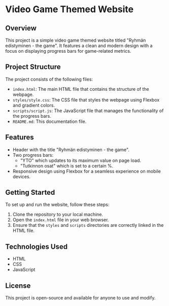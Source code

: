 # Video Game Themed Website

## Overview
This project is a simple video game themed website titled "Ryhmän edistyminen - the game". It features a clean and modern design with a focus on displaying progress bars for game-related metrics.

## Project Structure
The project consists of the following files:

- `index.html`: The main HTML file that contains the structure of the webpage.
- `styles/style.css`: The CSS file that styles the webpage using Flexbox and gradient colors.
- `scripts/script.js`: The JavaScript file that manages the functionality of the progress bars.
- `README.md`: This documentation file.

## Features
- Header with the title "Ryhmän edistyminen - the game".
- Two progress bars:
  - "YTO" which updates to its maximum value on page load.
  - "Tutkinnon osat" which is set to a certain %.
- Responsive design using Flexbox for a seamless experience on mobile devices.

## Getting Started
To set up and run the website, follow these steps:

1. Clone the repository to your local machine.
2. Open the `index.html` file in your web browser.
3. Ensure that the `styles` and `scripts` directories are correctly linked in the HTML file.

## Technologies Used
- HTML
- CSS
- JavaScript

## License
This project is open-source and available for anyone to use and modify.
